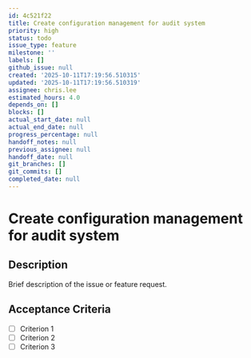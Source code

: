 ```yaml
---
id: 4c521f22
title: Create configuration management for audit system
priority: high
status: todo
issue_type: feature
milestone: ''
labels: []
github_issue: null
created: '2025-10-11T17:19:56.510315'
updated: '2025-10-11T17:19:56.510319'
assignee: chris.lee
estimated_hours: 4.0
depends_on: []
blocks: []
actual_start_date: null
actual_end_date: null
progress_percentage: null
handoff_notes: null
previous_assignee: null
handoff_date: null
git_branches: []
git_commits: []
completed_date: null
---
```


# Create configuration management for audit system

## Description

Brief description of the issue or feature request.

## Acceptance Criteria

- [ ] Criterion 1
- [ ] Criterion 2
- [ ] Criterion 3
